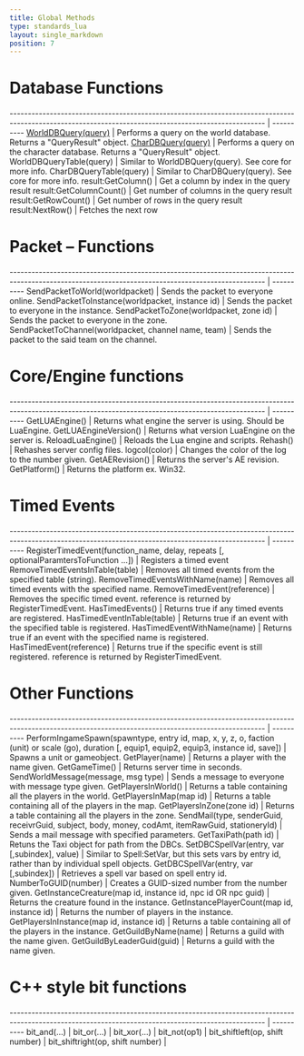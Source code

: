 ```yaml
---
title: Global Methods
type: standards_lua
layout: single_markdown
position: 7
---
```


# Database Functions

---------------------------------------------------------------------------------------------------------------------------------------------------- | ----------
[WorldDBQuery(query)](/Wiki/docs/standards_sctipts/methods_lua/Global_Methods/Lua_DBQuery)                                                           | Performs a query on the world database. Returns a "QueryResult" object.
[CharDBQuery(query)](/Wiki/docs/standards_sctipts/methods_lua/Global_Methods/Lua_DBQuery)                                                            | Performs a query on the character database. Returns a "QueryResult" object.
WorldDBQueryTable(query)                                                                                                                             | Similar to WorldDBQuery(query). See core for more info.
CharDBQueryTable(query)                                                                                                                              | Similar to CharDBQuery(query). See core for more info.
result:GetColumn()                                                                                                                                   | Get a column by index in the query result
result:GetColumnCount()                                                                                                                              | Get number of columns in the query result
result:GetRowCount()                                                                                                                                 | Get number of rows in the query result
result:NextRow()                                                                                                                                     | Fetches the next row


# Packet – Functions

---------------------------------------------------------------------------------------------------------------------------------------------------- | ----------
SendPacketToWorld(worldpacket)                                                                                                                       | Sends the packet to everyone online. 
SendPacketToInstance(worldpacket, instance id)                                                                                                       | Sends the packet to everyone in the instance. 
SendPacketToZone(worldpacket, zone id)                                                                                                               | Sends the packet to everyone in the zone. 
SendPacketToChannel(worldpacket, channel name, team)                                                                                                 | Sends the packet to the said team on the channel. 


# Core/Engine functions

---------------------------------------------------------------------------------------------------------------------------------------------------- | ----------
GetLUAEngine()                                                                                                                                       | Returns what engine the server is using. Should be LuaEngine.
GetLUAEngineVersion()                                                                                                                                | Returns what version LuaEngine on the server is.
ReloadLuaEngine()                                                                                                                                    | Reloads the Lua engine and scripts.
Rehash()                                                                                                                                             | Rehashes server config files.
logcol(color)                                                                                                                                        | Changes the color of the log to the number given.
GetAERevision()                                                                                                                                      | Returns the server's AE revision.
GetPlatform()                                                                                                                                        | Returns the platform ex. Win32. 

# Timed Events

---------------------------------------------------------------------------------------------------------------------------------------------------- | ----------
RegisterTimedEvent(function_name, delay, repeats [, optionalParamtersToFunction ...])                                                                | Registers a timed event
RemoveTimedEventsInTable(table)                                                                                                                      | Removes all timed events from the specified table (string).
RemoveTimedEventsWithName(name)                                                                                                                      | Removes all timed events with the specified name.
RemoveTimedEvent(reference)                                                                                                                          | Removes the specific timed event. reference is returned by RegisterTimedEvent.
HasTimedEvents()                                                                                                                                     | Returns true if any timed events are registered.
HasTimedEventInTable(table)                                                                                                                          | Returns true if an event with the specified table is registered.
HasTimedEventWithName(name)                                                                                                                          | Returns true if an event with the specified name is registered.
HasTimedEvent(reference)                                                                                                                             | Returns true if the specific event is still registered. reference is returned by RegisterTimedEvent.


# Other Functions

---------------------------------------------------------------------------------------------------------------------------------------------------- | ----------
PerformIngameSpawn(spawntype, entry id, map, x, y, z, o, faction (unit) or scale (go), duration [, equip1, equip2, equip3, instance id, save])       | Spawns a unit or gameobject.
GetPlayer(name)                                                                                                                                      | Returns a player with the name given.
GetGameTime()                                                                                                                                        | Returns server time in seconds. 
SendWorldMessage(message, msg type)                                                                                                                  | Sends a message to everyone with message type given.
GetPlayersInWorld()                                                                                                                                  | Returns a table containing all the players in the world.
GetPlayersInMap(map id)                                                                                                                              | Returns a table containing all of the players in the map.
GetPlayersInZone(zone id)                                                                                                                            | Returns a table containing all the players in the zone.
SendMail(type, senderGuid, receivrGuid, subject, body, money, codAmt, itemRawGuid, stationeryId)                                                     | Sends a mail message with specified parameters.
GetTaxiPath(path id)                                                                                                                                 | Retuns the Taxi object for path from the DBCs.
SetDBCSpellVar(entry, var [,subindex], value)                                                                                                        | Similar to Spell:SetVar, but this sets vars by entry id, rather than by individual spell objects.
GetDBCSpellVar(entry, var [,subindex])                                                                                                               | Retrieves a spell var based on spell entry id.
NumberToGUID(number)                                                                                                                                 | Creates a GUID-sized number from the number given. 
GetInstanceCreature(map id, instance id, npc id OR npc guid)                                                                                         | Returns the creature found in the instance. 
GetInstancePlayerCount(map id, instance id)                                                                                                          | Returns the number of players in the instance. 
GetPlayersInInstance(map id, instance id)                                                                                                            | Returns a table containing all of the players in the instance.
GetGuildByName(name)                                                                                                                                 | Returns a guild with the name given.
GetGuildByLeaderGuid(guid)                                                                                                                           | Returns a guild with the name given.

# C++ style bit functions

---------------------------------------------------------------------------------------------------------------------------------------------------- | ---------- 
bit_and(...)                                                                                                                                         |
bit_or(...)                                                                                                                                          |
bit_xor(...)                                                                                                                                         |
bit_not(op1)                                                                                                                                         |
bit_shiftleft(op, shift number)                                                                                                                      |
bit_shiftright(op, shift number)                                                                                                                     |

